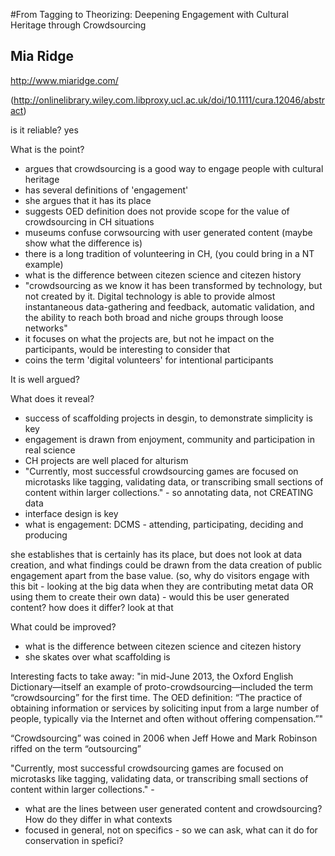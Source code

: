 #From Tagging to Theorizing: Deepening Engagement with Cultural Heritage through Crowdsourcing

## Mia Ridge

http://www.miaridge.com/

(http://onlinelibrary.wiley.com.libproxy.ucl.ac.uk/doi/10.1111/cura.12046/abstract)

is it reliable?
yes

What is the point?

- argues that crowdsourcing is a good way to engage people with cultural heritage
- has several definitions of 'engagement'
- she argues that it has its place
- suggests OED definition does not provide scope for the value of crowdsourcing in CH situations
- museums confuse corwsourcing with user generated content (maybe show what the difference is)
- there is a long tradition of volunteering in CH, (you could bring in a NT example)
- what is the difference between citezen science and citezen history
- "crowdsourcing as we know it has been transformed by technology, but not created by it. Digital technology is able to provide almost instantaneous data-gathering and feedback, automatic validation, and the ability to reach both broad and niche groups through loose networks"
- it focuses on what the projects are, but not he impact on the participants, would be interesting to consider that
- coins the term 'digital volunteers' for intentional participants

It is well argued?

What does it reveal?

- success of scaffolding projects in desgin, to demonstrate simplicity is key
- engagement is drawn from enjoyment, community and participation in real science
- CH projects are well placed for alturism
- "Currently, most successful crowdsourcing games are focused on microtasks like tagging, validating data, or transcribing small sections of content within larger collections." - so annotating data, not CREATING data
- interface design is key
- what is engagement: DCMS - attending, participating, deciding and producing

she establishes that is certainly has its place, but does not look at data creation, and what findings could be drawn from the data creation of public engagement apart from the base value.
(so, why do visitors engage with this bit - looking at the big data when they are contributing metat data OR using them to create their own data) - would this be user generated content? how does it differ? look at that


What could be improved?

- what is the difference between citezen science and citezen history
- she skates over what scaffolding is


Interesting facts to take away:
"in mid-June 2013, the Oxford English Dictionary—itself an example of proto-crowdsourcing—included the term “crowdsourcing” for the first time. The OED definition: “The practice of obtaining information or services by soliciting input from a large number of people, typically via the Internet and often without offering compensation.”"

“Crowdsourcing” was coined in 2006 when Jeff Howe and Mark Robinson riffed on the term “outsourcing”

"Currently, most successful crowdsourcing games are focused on microtasks like tagging, validating data, or transcribing small sections of content within larger collections." -


- what are the lines between user generated content and crowdsourcing? How do they differ in what contexts
- focused in general, not on specifics - so we can ask, what can it do for conservation in spefici?
